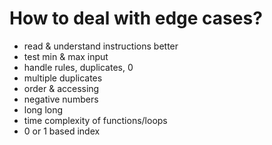 # How to deal with edge cases?

- read & understand instructions better
- test min & max input
- handle rules, duplicates, 0
- multiple duplicates
- order & accessing
- negative numbers
- long long
- time complexity of functions/loops
- 0 or 1 based index